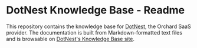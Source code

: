 # DotNest Knowledge Base - Readme



This repository contains the knowledge base for [DotNest](http://dotnest.com), the Orchard SaaS provider. The documentation is built from Markdown-formatted text files and is browsable on [DotNest's Knowledge Base site](http://dotnest.com/knowledge-base).